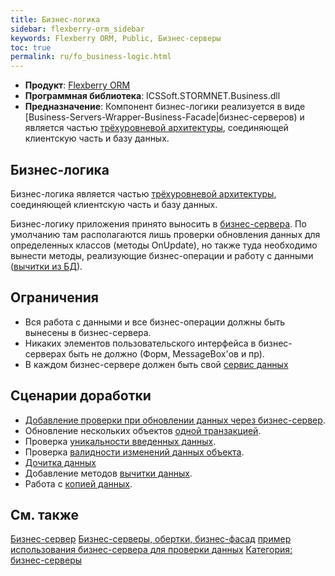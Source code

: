 ```yaml
---
title: Бизнес-логика
sidebar: flexberry-orm_sidebar
keywords: Flexberry ORM, Public, Бизнес-серверы
toc: true
permalink: ru/fo_business-logic.html
---
```

* **Продукт**: [Flexberry ORM](fo_flexberry-o-r-m.html)
* **Программная библиотека**: ICSSoft.STORMNET.Business.dll
* **Предназначение**: Компонент бизнес-логики реализуется в виде [Business-Servers-Wrapper-Business-Facade|бизнес-серверов) и является частью [трёхуровневой архитектуры](https://ru.wikipedia.org/wiki/%D0%A2%D1%80%D1%91%D1%85%D1%83%D1%80%D0%BE%D0%B2%D0%BD%D0%B5%D0%B2%D0%B0%D1%8F_%D0%B0%D1%80%D1%85%D0%B8%D1%82%D0%B5%D0%BA%D1%82%D1%83%D1%80%D0%B0), соединяющей клиентскую часть и базу данных.

## Бизнес-логика
Бизнес-логика является частью [трёхуровневой архитектуры](https://ru.wikipedia.org/wiki/%D0%A2%D1%80%D1%91%D1%85%D1%83%D1%80%D0%BE%D0%B2%D0%BD%D0%B5%D0%B2%D0%B0%D1%8F_%D0%B0%D1%80%D1%85%D0%B8%D1%82%D0%B5%D0%BA%D1%82%D1%83%D1%80%D0%B0), соединяющей клиентскую часть и базу данных.

Бизнес-логику приложения принято выносить в [бизнес-сервера](fd_business-servers.html). По умолчанию там располагаются лишь проверки обновления данных для определенных классов (методы OnUpdate), но также туда необходимо вынести методы, реализующие бизнес-операции и работу с данными ([вычитки из БД](fo_sql-query.html)).

## Ограничения

* Вся работа с данными и все бизнес-операции должны быть вынесены в бизнес-сервера.
* Никаких элементов пользовательского интерфейса в бизнес-серверах быть не должно (Форм, MessageBox'ов и пр).
* В каждом бизнес-сервере должен быть свой [сервис данных](fo_construction--data-service.html)

## Сценарии доработки

* [Добавление проверки при обновлении данных через бизнес-сервер](fo_b-s-example.html).
* Обновление нескольких объектов [одной транзакцией](fo_bs-transact.html).
* Проверка [уникальности введенных данных](fo_b-s-unique-data-check.html).
* Проверка [валидности изменений данных объекта](fo_b-s-change-data-check.html).
* [Дочитка данных](fo_additional-loading-data-object.html)
* Добавление методов [вычитки данных](fo_sql-query.html).
* Работа с [копией данных](copies-of-data-and-audit.html).

## См. также
[Бизнес-сервер](fd_business-servers.html)
[Бизнес-серверы, обертки, бизнес-фасад](fo_business--servers--wrapper--business--facade.html)
[пример использования бизнес-сервера для проверки данных](fo_b-s-example.html)
[Категория: бизнес-серверы](http://storm:2011/AllPages.aspx?Cat=%D0%91%D0%B8%D0%B7%D0%BD%D0%B5%D1%81-%D1%81%D0%B5%D1%80%D0%B2%D0%B5%D1%80%D1%8B)
